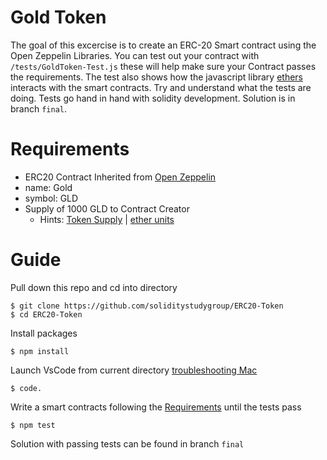 # Gold Token

The goal of this excercise is to create an ERC-20 Smart contract using the Open Zeppelin Libraries.
You can test out your contract with `/tests/GoldToken-Test.js` these will help make sure your Contract passes the requirements. The test also shows how the javascript library [ethers](https://docs.ethers.io/v5/) interacts with the smart contracts. Try and understand what the tests are doing. Tests go hand in hand with solidity development. Solution is in branch `final`.

# Requirements

- ERC20 Contract Inherited from [Open Zeppelin](https://docs.openzeppelin.com/contracts/4.x/erc20)
- name: Gold
- symbol: GLD
- Supply of 1000 GLD to Contract Creator
  - Hints: [Token Supply](https://docs.openzeppelin.com/contracts/4.x/erc20-supply) | [ether units](https://docs.soliditylang.org/en/v0.8.7/units-and-global-variables.html)

# Guide

Pull down this repo and cd into directory

```
$ git clone https://github.com/soliditystudygroup/ERC20-Token
$ cd ERC20-Token
```

Install packages

```
$ npm install
```

Launch VsCode from current directory [troubleshooting Mac](https://code.visualstudio.com/docs/setup/mac#_launching-from-the-command-line)

```
$ code.
```

Write a smart contracts following the [Requirements](#Requirements) until the tests pass

```
$ npm test
```

Solution with passing tests can be found in branch `final`

